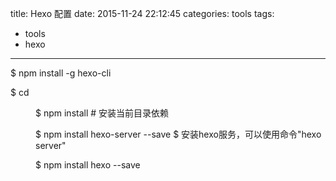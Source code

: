 title: Hexo 配置
date: 2015-11-24 22:12:45
categories: tools
tags:
  - tools
  - hexo
---
$ npm install -g hexo-cli

$ cd <dir>
$ npm install   	# 安装当前目录依赖

$ npm install hexo-server --save  $ 安装hexo服务，可以使用命令"hexo server"

$ npm install hexo --save